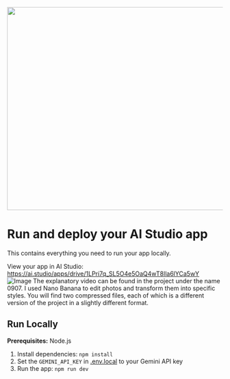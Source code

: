 <div align="center">
<img width="1200" height="475" alt="GHBanner" src="https://github.com/user-attachments/assets/0aa67016-6eaf-458a-adb2-6e31a0763ed6" />
</div>

# Run and deploy your AI Studio app

This contains everything you need to run your app locally.

View your app in AI Studio: https://ai.studio/apps/drive/1LPri7q_SL5O4e5OaQ4wT8lla6lYCa5wY
![Image]((https://github.com/sunshinebreath20115-hue/Gemini-2.5-falsh-image-chalenge-project-image-to-style/blob/main/0907.gif?raw=true))
The explanatory video can be found in the project under the name 0907.
I used Nano Banana to edit photos and transform them into specific styles.
You will find two compressed files, each of which is a different version of the project in a slightly different format.
## Run Locally

**Prerequisites:**  Node.js


1. Install dependencies:
   `npm install`
2. Set the `GEMINI_API_KEY` in [.env.local](.env.local) to your Gemini API key
3. Run the app:
   `npm run dev`
